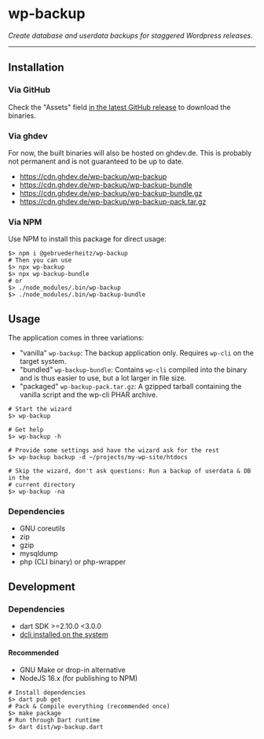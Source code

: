 # wp-backup

_Create database and userdata backups for staggered Wordpress releases._

---

## Installation

### Via GitHub

Check the "Assets" field [in the latest GitHub release](https://github.com/gebruederheitz/wp-backup/releases) to 
download the binaries.

### Via ghdev

For now, the built binaries will also be hosted on ghdev.de. This is probably not permanent and is not guaranteed to 
be up to date.
 - https://cdn.ghdev.de/wp-backup/wp-backup
 - https://cdn.ghdev.de/wp-backup/wp-backup-bundle
 - https://cdn.ghdev.de/wp-backup/wp-backup-bundle.gz
 - https://cdn.ghdev.de/wp-backup/wp-backup-pack.tar.gz

### Via NPM

Use NPM to install this package for direct usage:

```shell
$> npm i @gebruederheitz/wp-backup
# Then you can use
$> npx wp-backup
$> npx wp-backup-bundle
# or
$> ./node_modules/.bin/wp-backup
$> ./node_modules/.bin/wp-backup-bundle
```

## Usage

The application comes in three variations:
 - "vanilla" `wp-backup`: The backup application only. Requires `wp-cli` on the target system.
 - "bundled" `wp-backup-bundle`: Contains `wp-cli` compiled into the binary and is thus easier to use, but a lot 
   larger in file size.
 - "packaged" `wp-backup-pack.tar.gz`: A gzipped tarball containing the vanilla script and the wp-cli PHAR archive.

```shell
# Start the wizard
$> wp-backup

# Get help
$> wp-backup -h

# Provide some settings and have the wizard ask for the rest
$> wp-backup backup -d ~/projects/my-wp-site/htdocs

# Skip the wizard, don't ask questions: Run a backup of userdata & DB in the 
# current directory
$> wp-backup -na
```

### Dependencies

 - GNU coreutils
 - zip
 - gzip
 - mysqldump
 - php (CLI binary) or php-wrapper

## Development

### Dependencies

 - dart SDK >=2.10.0 <3.0.0
 - [dcli installed on the system](https://dcli.noojee.dev/getting-started)

#### Recommended
 - GNU Make or drop-in alternative
 - NodeJS 16.x (for publishing to NPM)

```shell
# Install dependencies
$> dart pub get
# Pack & Compile everything (recommended once)
$> make package
# Run through Dart runtime
$> dart dist/wp-backup.dart
```
